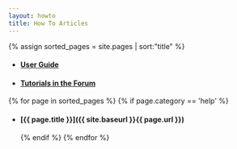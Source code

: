 ```yaml
---
layout: howto
title: How To Articles
---
```

{% assign sorted_pages = site.pages | sort:"title" %}

<div data-aaad='true' data-aa-adunit='/22247219933/shotcutorg_Desktop_728_1'></div>
<div data-aaad='true' data-aa-adunit='/22247219933/shotcutorg_Mobile_300_1'></div>
<div data-aaad='true' data-aa-adunit='/22247219933/shotcutcom_Desktop_728_1'></div>
<div data-aaad='true' data-aa-adunit='/22247219933/shotcutcom_Mobile_300_1'></div>
<div data-aaad='true' data-aa-adunit='/22247219933/shotcutapp_Desktop_728_1'></div>
<div data-aaad='true' data-aa-adunit='/22247219933/shotcutapp_Mobile_300_1'></div>

- #### [User Guide](https://forum.shotcut.org/t/table-of-contents/43285)
- #### [Tutorials in the Forum](https://forum.shotcut.org/c/tutorial/5)

{% for page in sorted_pages %}
  {% if page.category == 'help' %}
- #### [{{ page.title }}]({{ site.baseurl }}{{ page.url }})
  {% endif %}
{% endfor %}
